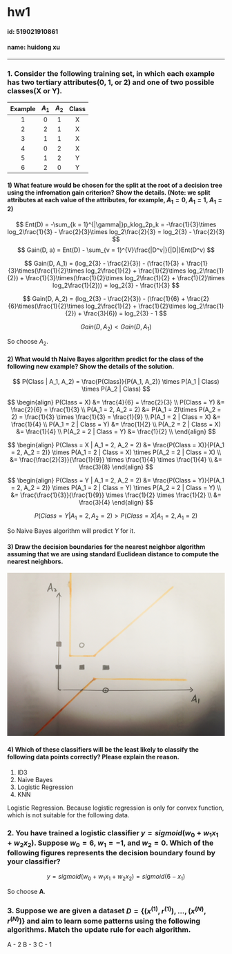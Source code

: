 # hw1
#### id: 519021910861
#### name: huidong xu
------

### 1. Consider the following training set, in which each example has two tertiary attributes(0, 1, or 2) and one of two possible classes(X or Y).
| Example | $A_1$ | $A_2$ | Class |
| :--: | :--: | :--: | :--: |
| 1 | 0 | 1 | X |
| 2 | 2 | 1 | X |
| 3 | 1 | 1 | X |
| 4 | 0 | 2 | X |
| 5 | 1 | 2 | Y |
| 6 | 2 | 0 | Y |

#### 1) What feature would be chosen for the split at the root of a decision tree using the infromation gain criterion? Show the details. (Note: we split attributes at each value of the attributes, for example, $A_1 = 0$, $A_1 = 1$, $A_1 = 2$)
$$
Ent(D) = -\sum_{k = 1}^{|\gamma|}p_klog_2p_k = -\frac{1}{3}\times log_2\frac{1}{3} - \frac{2}{3}\times log_2\frac{2}{3} = log_2{3} - \frac{2}{3}
$$
$$
Gain(D, a) = Ent(D) - \sum_{v = 1}^{V}\frac{|D^v|}{|D|}Ent(D^v)
$$

$$
Gain(D, A_1) = (log_2{3} - \frac{2}{3}) - (\frac{1}{3} + \frac{1}{3}\times(\frac{1}{2}\times log_2\frac{1}{2} + \frac{1}{2}\times log_2\frac{1}{2}) + \frac{1}{3}\times(\frac{1}{2}\times log_2\frac{1}{2} + \frac{1}{2}\times log_2\frac{1}{2})) = log_2{3} - \frac{1}{3}
$$

$$
Gain(D, A_2) = (log_2{3} - \frac{2}{3}) - (\frac{1}{6} + \frac{2}{6}\times(\frac{1}{2}\times log_2\frac{1}{2} + \frac{1}{2}\times log_2\frac{1}{2}) + \frac{3}{6}) = log_2{3} - 1
$$

$$
Gain(D, A_2) \lt Gain(D, A_1)
$$

So choose $A_2$.

#### 2) What would th Naive Bayes algorithm predict for the class of the following new example? Show the details of the solution.
$$
P(Class | A_1, A_2) = \frac{P(Class)}{P(A_1, A_2)} \times P(A_1 | Class) \times P(A_2 | Class)
$$

$$
\begin{align}
P(Class = X) &= \frac{4}{6} = \frac{2}{3} \\
P(Class = Y) &= \frac{2}{6} = \frac{1}{3} \\
P(A_1 = 2, A_2 = 2) &= P(A_1 = 2)\times P(A_2 = 2) = \frac{1}{3} \times \frac{1}{3} = \frac{1}{9} \\
P(A_1 = 2 | Class = X) &= \frac{1}{4} \\
P(A_1 = 2 | Class = Y) &= \frac{1}{2} \\
P(A_2 = 2 | Class = X) &= \frac{1}{4} \\
P(A_2 = 2 | Class = Y) &= \frac{1}{2} \\
\end{align}
$$

$$
\begin{align}
P(Class = X | A_1 = 2, A_2 = 2) &= \frac{P(Class = X)}{P(A_1 = 2, A_2 = 2)} \times P(A_1 = 2 | Class = X) \times P(A_2 = 2 | Class = X) \\
&= \frac{\frac{2}{3}}{\frac{1}{9}} \times \frac{1}{4} \times \frac{1}{4} \\
&= \frac{3}{8}
\end{align}
$$

$$
\begin{align}
P(Class = Y | A_1 = 2, A_2 = 2) &= \frac{P(Class = Y)}{P(A_1 = 2, A_2 = 2)} \times P(A_1 = 2 | Class = Y) \times P(A_2 = 2 | Class = Y) \\
&= \frac{\frac{1}{3}}{\frac{1}{9}} \times \frac{1}{2} \times \frac{1}{2} \\
&= \frac{3}{4}
\end{align}
$$

$$
P(Class = Y | A_1 = 2, A_2 = 2) \gt P(Class = X | A_1 = 2, A_1 = 2)
$$

So Naive Bayes algorithm will predict _Y_ for it.

#### 3) Draw the decision boundaries for the nearest neighbor algorithm assuming that we are using standard Euclidean distance to compute the nearest neighbors.
![1-3](./1-3.jpeg)

#### 4) Which of these classifiers will be the least likely to classify the following data points correctly? Please explain the reason.
1. ID3
2. Naive Bayes
3. Logistic Regression
4. KNN

Logistic Regression. Because logistic regression is only for convex function, which is not suitable for the following data.

### 2. You have trained a logistic classifier $y = sigmoid(w_0 + w_1x_1 + w_2x_2)$. Suppose $w_0 = 6$, $w_1 = -1$, and $w_2 = 0$. Which of the following figures represents the decision boundary found by your classifier?
$$
y = sigmoid(w_0 + w_1x_1 + w_2x_2) = sigmoid(6 - x_1)
$$

So choose **A**.

### 3. Suppose we are given a dataset $D = \{(x^{(1)}, r^{(1)}), ..., (x^{(N)}, r^{(N)})\}$ and aim to learn some patterns using the following algorithms. Match the update rule for each algorithm.
A - 2
B - 3
C - 1